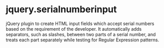 # jquery.serialnumberinput
jQuery plugin to create HTML input fields which accept serial numbers based on the requirement of the developer. It automatically adds separators, such as slashes, between two parts of a serial number, and treats each part separately while testing for Regular Expression patterns.
